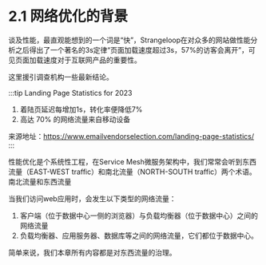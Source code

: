 # 2.1 网络优化的背景

谈及性能，最直观能想到的一个词是“快”，Strangeloop在对众多的网站做性能分析之后得出了一个著名的3s定律“页面加载速度超过3s，57%的访客会离开”，可见页面加载速度对于互联网产品的重要性。

这里援引调查机构一些最新结论。

:::tip Landing Page Statistics for 2023

1. 着陆页延迟每增加1s，转化率便降低7%
2. 高达 70% 的网络流量来自移动设备

来源地址：https://www.emailvendorselection.com/landing-page-statistics/
:::

性能优化是个系统性工程，在Service Mesh微服务架构中，我们常常会听到东西流量（EAST-WEST traffic）和南北流量（NORTH-SOUTH traffic）两个术语。
南北流量和东西流量


当我们访问web应用时，会发生以下类型的网络流量：

1. 客户端（位于数据中心一侧的浏览器）与负载均衡器（位于数据中心）之间的网络流量
2. 负载均衡器、应用服务器、数据库等之间的网络流量，它们都位于数据中心。

简单来说，我们本章所有内容都是对东西流量的治理。